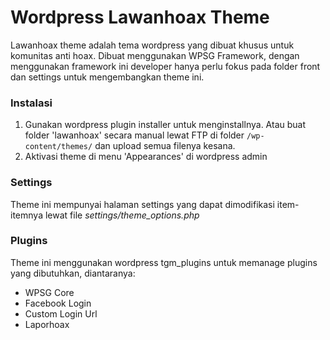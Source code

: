 # Wordpress Lawanhoax Theme

Lawanhoax theme adalah tema wordpress yang dibuat khusus untuk komunitas anti hoax. Dibuat menggunakan WPSG Framework, dengan menggunakan framework ini developer hanya perlu fokus pada folder front dan settings untuk mengembangkan theme ini.

### Instalasi

1. Gunakan wordpress plugin installer untuk menginstallnya. Atau buat folder 'lawanhoax' secara manual lewat FTP di folder `/wp-content/themes/` dan upload semua filenya kesana.
2. Aktivasi theme di menu 'Appearances' di wordpress admin

### Settings

Theme ini mempunyai halaman settings yang dapat dimodifikasi item-itemnya lewat file *settings/theme_options.php*

### Plugins

Theme ini menggunakan wordpress tgm_plugins untuk memanage plugins yang dibutuhkan, diantaranya:
- WPSG Core
- Facebook Login
- Custom Login Url
- Laporhoax
